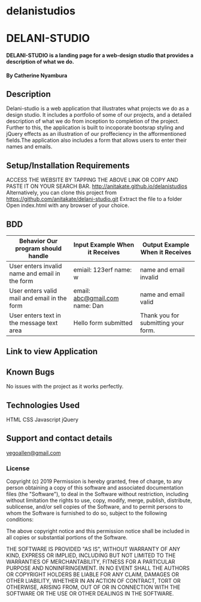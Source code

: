 # delanistudios
# DELANI-STUDIO
#### DELANI-STUDIO is a landing page for a web-design studio that provides a description of what we do.
#### By **Catherine Nyambura**
## Description
Delani-studio is a web application that illustrates what projects we do as a design studio. It includes a portfolio of some of our projects, and a detailed description of what we do from inception to completion of the project. Further to this, the application is built to incoporate bootsrap styling and jQuery effects as an illustration of our proffeciency in the afformentioned fields.The application also includes a form that allows users to enter their names and emails.
## Setup/Installation Requirements
ACCESS THE WEBSITE BY TAPPING THE ABOVE LINK OR COPY AND PASTE IT ON YOUR SEARCH BAR.
http://anitakate.github.io/delanistudios
Alternatively, you can clone this project from https://github.com/anitakate/delani-studio.git
Extract the file to a folder
Open index.html with any browser of your choice.
## BDD
| Behavior Our program should handle             | Input Example When it Receives | Output Example When it Receives     |
|------------------------------------------------|--------------------------------|-------------------------------------|
| User enters invalid name and email in the form | emiail: 123erf name: w         | name and email invalid              |
| User enters valid mail and email in the form   | email: abc@gmail.com name: Dan | name and email valid                |
| User enters text in the message text area      | Hello form submitted           | Thank you for submitting your form. |
## Link to view Application


## Known Bugs
No issues with the project as it works perfectly.
## Technologies Used
HTML
CSS
Javascript
jQuery
## Support and contact details
yegoallen@gmail.com
### License
Copyright (c) 2019  Permission is hereby granted, free of charge, to any person obtaining a copy of this software and associated documentation files (the "Software"), to deal in the Software without restriction, including without limitation the rights to use, copy, modify, merge, publish, distribute, sublicense, and/or sell copies of the Software, and to permit persons to whom the Software is furnished to do so, subject to the following conditions:

The above copyright notice and this permission notice shall be included in all copies or substantial portions of the Software.

THE SOFTWARE IS PROVIDED "AS IS", WITHOUT WARRANTY OF ANY KIND, EXPRESS OR IMPLIED, INCLUDING BUT NOT LIMITED TO THE WARRANTIES OF MERCHANTABILITY, FITNESS FOR A PARTICULAR PURPOSE AND NONINFRINGEMENT. IN NO EVENT SHALL THE AUTHORS OR COPYRIGHT HOLDERS BE LIABLE FOR ANY CLAIM, DAMAGES OR OTHER LIABILITY, WHETHER IN AN ACTION OF CONTRACT, TORT OR OTHERWISE, ARISING FROM, OUT OF OR IN CONNECTION WITH THE SOFTWARE OR THE USE OR OTHER DEALINGS IN THE SOFTWARE.
